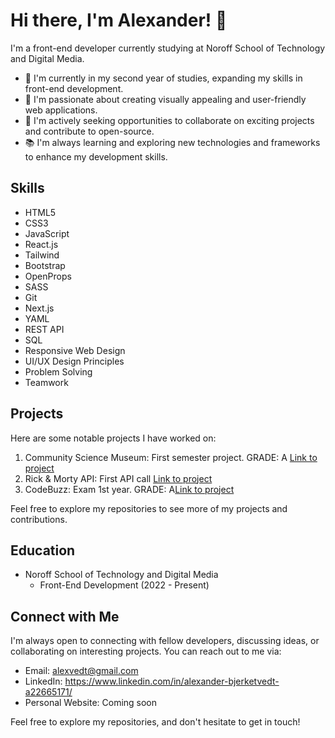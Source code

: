 # Hi there, I'm Alexander! 👋

I'm a front-end developer currently studying at Noroff School of Technology and Digital Media. 

- 🌱 I'm currently in my second year of studies, expanding my skills in front-end development.
- 🔭 I'm passionate about creating visually appealing and user-friendly web applications.
- 💼 I'm actively seeking opportunities to collaborate on exciting projects and contribute to open-source.
- 📚 I'm always learning and exploring new technologies and frameworks to enhance my development skills.

## Skills

- HTML5
- CSS3
- JavaScript
- React.js 
- Tailwind 
- Bootstrap
- OpenProps
- SASS
- Git
- Next.js
- YAML
- REST API
- SQL
- Responsive Web Design
- UI/UX Design Principles
- Problem Solving
- Teamwork

## Projects

Here are some notable projects I have worked on:

1. Community Science Museum: First semester project. GRADE: A  [Link to project](https://github.com/alexvedt/SP-CSM)
2. Rick & Morty API: First API call [Link to project](https://github.com/Noroff-FED-Campus-Assignments/fed-y1-javascript-course-assignment_list-detail-with-api-alexvedt)
3. CodeBuzz: Exam 1st year. GRADE: A[Link to project](https://github.com/Noroff-FED-Campus-Assignments/fed1-exam-alexvedt)

Feel free to explore my repositories to see more of my projects and contributions.

## Education

- Noroff School of Technology and Digital Media
  - Front-End Development (2022 - Present)

## Connect with Me

I'm always open to connecting with fellow developers, discussing ideas, or collaborating on interesting projects. You can reach out to me via:

- Email: alexvedt@gmail.com
- LinkedIn: https://www.linkedin.com/in/alexander-bjerketvedt-a22665171/
- Personal Website: Coming soon


Feel free to explore my repositories, and don't hesitate to get in touch!

